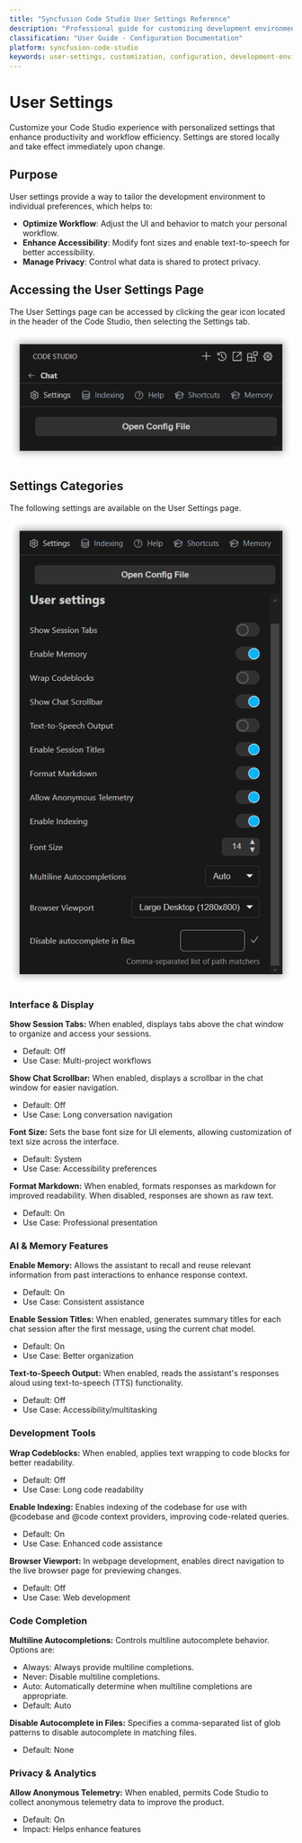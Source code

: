 ```yaml
---
title: "Syncfusion Code Studio User Settings Reference"
description: "Professional guide for customizing development environment settings and optimizing workflow efficiency"
classification: "User Guide - Configuration Documentation"
platform: syncfusion-code-studio
keywords: user-settings, customization, configuration, development-environment, workflow-optimization
---
```


# User Settings

Customize your Code Studio experience with personalized settings that enhance productivity and workflow efficiency. Settings are stored locally and take effect immediately upon change.

## Purpose

User settings provide a way to tailor the development environment to individual preferences, which helps to:

- **Optimize Workflow**: Adjust the UI and behavior to match your personal workflow.
- **Enhance Accessibility**: Modify font sizes and enable text-to-speech for better accessibility.
- **Manage Privacy**: Control what data is shared to protect privacy.

## Accessing the User Settings Page

The User Settings page can be accessed by clicking the gear icon located in the header of the Code Studio, then selecting the Settings tab.

<img src="../reference-images/settings.png" alt="UserSettings" >

## Settings Categories

The following settings are available on the User Settings page.

<img src="../reference-images/settings2.png" alt="UserSettings" >

### Interface & Display

**Show Session Tabs:** When enabled, displays tabs above the chat window to organize and access your sessions.
  - Default: Off
  - Use Case: Multi-project workflows

**Show Chat Scrollbar:** When enabled, displays a scrollbar in the chat window for easier navigation.
  - Default: Off
  - Use Case: Long conversation navigation

**Font Size:** Sets the base font size for UI elements, allowing customization of text size across the interface.
  - Default: System
  - Use Case: Accessibility preferences

**Format Markdown:** When enabled, formats responses as markdown for improved readability. When disabled, responses are shown as raw text.
  - Default: On
  - Use Case: Professional presentation

### AI & Memory Features

**Enable Memory:** Allows the assistant to recall and reuse relevant information from past interactions to enhance response context.
  - Default: On
  - Use Case: Consistent assistance

**Enable Session Titles:** When enabled, generates summary titles for each chat session after the first message, using the current chat model.
  - Default: On
  - Use Case: Better organization

**Text-to-Speech Output:** When enabled, reads the assistant's responses aloud using text-to-speech (TTS) functionality.
  - Default: Off
  - Use Case: Accessibility/multitasking

### Development Tools

**Wrap Codeblocks:** When enabled, applies text wrapping to code blocks for better readability.
  - Default: Off
  - Use Case: Long code readability

**Enable Indexing:** Enables indexing of the codebase for use with @codebase and @code context providers, improving code-related queries.
  - Default: On
  - Use Case: Enhanced code assistance

**Browser Viewport:** In webpage development, enables direct navigation to the live browser page for previewing changes.
  - Default: Off
  - Use Case: Web development

### Code Completion

**Multiline Autocompletions:** Controls multiline autocomplete behavior. Options are:
  - Always: Always provide multiline completions.
  - Never: Disable multiline completions.
  - Auto: Automatically determine when multiline completions are appropriate.
  - Default: Auto


**Disable Autocomplete in Files:** Specifies a comma-separated list of glob patterns to disable autocomplete in matching files.
  - Default: None

### Privacy & Analytics

**Allow Anonymous Telemetry:** When enabled, permits Code Studio to collect anonymous telemetry data to improve the product.
  - Default: On
  - Impact: Helps enhance features
